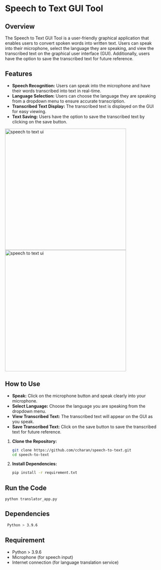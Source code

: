 # Speech to Text GUI Tool

## Overview

The Speech to Text GUI Tool is a user-friendly graphical application that enables users to convert spoken words into written text. Users can speak into their microphone, select the language they are speaking, and view the transcribed text on the graphical user interface (GUI). Additionally, users have the option to save the transcribed text for future reference.

## Features

- **Speech Recognition:** Users can speak into the microphone and have their words transcribed into text in real-time.
- **Language Selection:** Users can choose the language they are speaking from a dropdown menu to ensure accurate transcription.
- **Transcribed Text Display:** The transcribed text is displayed on the GUI for easy viewing.
- **Text Saving:** Users have the option to save the transcribed text by clicking on the save button.

<p float="left">
  <img width="400" alt="speech to text ui" src="https://github.com/ccharan/speech-to-text/assets/72061061/a2e9053f-155e-44e9-b66c-314cc8b84972" style="margin-right: 10px;" />
<img width="400" alt="speech to text ui" src="https://github.com/ccharan/speech-to-text/assets/72061061/c3fdf434-770a-469d-a3b9-e9fa5d1ea5f1" style="margin-right: 10px;" />

</p>





## How to Use
- **Speak:** Click on the microphone button and speak clearly into your microphone.
- **Select Language:** Choose the language you are speaking from the dropdown menu.
- **View Transcribed Text:** The transcribed text will appear on the GUI as you speak.
- **Save Transcribed Text:** Click on the save button to save the transcribed text for future reference.

1. **Clone the Repository:**
   ```bash
   git clone https://github.com/ccharan/speech-to-text.git
   cd speech-to-text

2. **Install Dependencies:**
    ```bash
    pip install -r requirement.txt

## Run the Code
    python translator_app.py


## Dependencies
   ```bash
    Python > 3.9.6
   ```

## Requirement


- Python > 3.9.6
- Microphone (for speech input)
- Internet connection (for language translation service)
